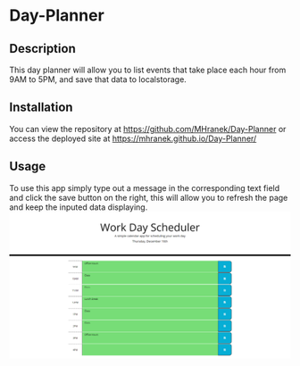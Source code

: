 # Day-Planner
## Description
This day planner will allow you to list events that take place each hour from 9AM to 5PM, and save that data to localstorage.
## Installation
You can view the repository at https://github.com/MHranek/Day-Planner or access the deployed site at https://mhranek.github.io/Day-Planner/
## Usage
To use this app simply type out a message in the corresponding text field and click the save button on the right, this will allow you to refresh the page and keep the inputed data displaying.
![Image of website](./assets/images/Day-Planner.png)